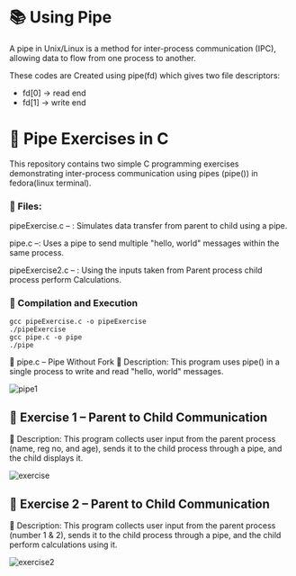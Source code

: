 # 📚 Using Pipe
A pipe in Unix/Linux is a method for inter-process communication (IPC), allowing data to flow from one process to another.


These codes are Created using pipe(fd) which gives two file descriptors:
<ul>
  <li>fd[0] → read end</li>
  <li>fd[1] → write end</li>
</ul>


# 🧪 Pipe Exercises in C 
This repository contains two simple C programming exercises demonstrating inter-process communication using pipes (pipe()) in fedora(linux terminal).

### 📁 Files:
pipeExercise.c – : Simulates data transfer from parent to child using a pipe.

pipe.c –: Uses a pipe to send multiple "hello, world" messages within the same process.

pipeExercise2.c – : Using the inputs taken from Parent process child process perform Calculations.

### 🔧 Compilation and Execution
```
gcc pipeExercise.c -o pipeExercise
./pipeExercise
gcc pipe.c -o pipe
./pipe

```
📝 pipe.c – Pipe Without Fork
📄 Description:
This program uses pipe() in a single process to write and read "hello, world" messages.

![pipe1](https://github.com/user-attachments/assets/a924fbf7-c357-4ba2-bdfe-7dce61937275)


## 📝 Exercise 1 – Parent to Child Communication
📄 Description:
This program collects user input from the parent process (name, reg no, and age), sends it to the child process through a pipe, and the child displays it.

![exercise](https://github.com/user-attachments/assets/5bb650bb-5210-4991-a593-59f037d2a1c4)

## 📝 Exercise 2 – Parent to Child Communication
📄 Description:
This program collects user input from the parent process (number 1 & 2), sends it to the child process through a pipe, and the child perform calculations using it.

![exercise2](https://github.com/user-attachments/assets/ff0426f2-b723-423c-8e95-9e7033fa6de9)
